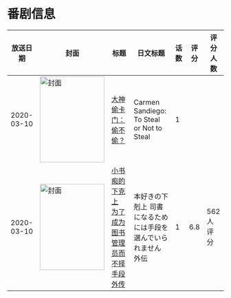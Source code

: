 # 番剧信息

|放送日期|封面|标题|日文标题|话数|评分|评分人数|
|---|---|---|---|---|---|---|
|2020-03-10|<img src="https://lain.bgm.tv/pic/cover/c/4b/dc/324287_22b7h.jpg" alt="封面" style="width:150px;height:200px;object-fit:cover;">|[大神偷卡门：偷不偷？](https://bangumi.tv/subject/324287)|Carmen Sandiego: To Steal or Not to Steal|1|||
|2020-03-10|<img src="https://lain.bgm.tv/pic/cover/c/93/34/296129_zeY4X.jpg" alt="封面" style="width:150px;height:200px;object-fit:cover;">|[小书痴的下克上 为了成为图书管理员而不择手段 外传](https://bangumi.tv/subject/296129)|本好きの下剋上 司書になるためには手段を選んでいられません 外伝|1|6.8|562人评分|
